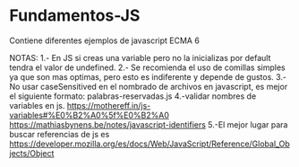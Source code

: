 # Fundamentos-JS
Contiene diferentes ejemplos de javascript ECMA 6

NOTAS:
1.- En JS si creas una variable pero no la inicializas por default tendra el valor de undefined.
2.- Se recomienda el uso de comillas simples ya que son mas optimas, pero esto es indiferente y depende de gustos.
3.- No usar caseSensitived en el nombrado de archivos en javascript, es mejor el siguiente formato: palabras-reservadas.js
4.-validar nombres de variables en js. https://mothereff.in/js-variables#%E0%B2%A0%5f%E0%B2%A0
https://mathiasbynens.be/notes/javascript-identifiers
5.-El mejor lugar para buscar referencias de js es https://developer.mozilla.org/es/docs/Web/JavaScript/Reference/Global_Objects/Object

